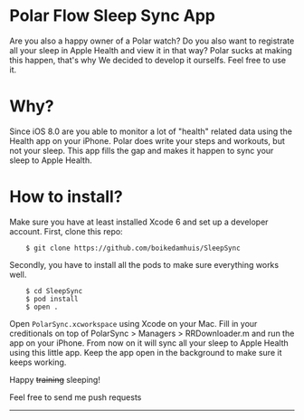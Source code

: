 # **Polar Flow Sleep Sync App**
Are you also a happy owner of a Polar watch? Do you also want to registrate all your sleep in Apple Health and view it in that way? Polar sucks at making this happen, that's why We decided to develop it ourselfs. Feel free to use it.

# Why?
Since iOS 8.0 are you able to monitor a lot of "health" related data using the Health app on your iPhone. Polar does write your steps and workouts, but not your sleep. This app fills the gap and makes it happen to sync your sleep to Apple Health. 

# How to install?
Make sure you have at least installed Xcode 6 and set up a developer account. 
First, clone this repo:
```
	$ git clone https://github.com/boikedamhuis/SleepSync
```
Secondly, you have to install all the pods to make sure everything works well.
```
	$ cd SleepSync
	$ pod install
	$ open .
```
Open `PolarSync.xcworkspace` using Xcode on your Mac.
Fill in your creditionals on top of PolarSync > Managers > RRDownloader.m and run the app on your iPhone. 
From now on it will sync all your sleep to Apple Health using this little app. Keep the app open in the background to make sure it keeps working. 

Happy ~~training~~ sleeping!

Feel free to send me push requests

---
